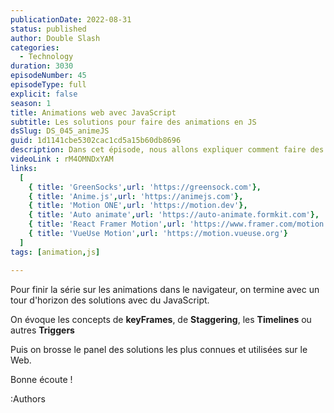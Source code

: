 ```yaml
---
publicationDate: 2022-08-31
status: published
author: Double Slash
categories:
  - Technology
duration: 3030
episodeNumber: 45
episodeType: full
explicit: false
season: 1
title: Animations web avec JavaScript
subtitle: Les solutions pour faire des animations en JS
dsSlug: DS_045_animeJS
guid: 1d1141cbe5302cac1cd5a15b60db8696
description: Dans cet épisode, nous allons expliquer comment faire des animations avec JavaScript, les concepts de base et les outils.
videoLink : rM4OMNDxYAM
links:
  [
    { title: 'GreenSocks',url: 'https://greensock.com'},
    { title: 'Anime.js',url: 'https://animejs.com'},
    { title: 'Motion ONE',url: 'https://motion.dev'},
    { title: 'Auto animate',url: 'https://auto-animate.formkit.com'},
    { title: 'React Framer Motion',url: 'https://www.framer.com/motion'},
    { title: 'VueUse Motion',url: 'https://motion.vueuse.org'}
  ]
tags: [animation,js]

---
```


Pour finir la série sur les animations dans le navigateur, on termine avec un tour d'horizon des solutions avec du JavaScript. 

On évoque les concepts de **keyFrames**, de **Staggering**, les **Timelines** ou autres **Triggers**

Puis on brosse le panel des solutions les plus connues et utilisées sur le Web.


Bonne écoute !

:Authors
